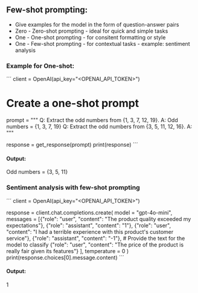 ## Few-shot prompting:
- Give examples for the model in the form of question-answer pairs
- Zero - Zero-shot prompting - ideal for quick and simple tasks
- One - One-shot prompting - for consitent formatting or style
- One - Few-shot prompting - for contextual tasks - example: sentiment analysis

### Example for One-shot:
´´´
client = OpenAI(api_key="<OPENAI_API_TOKEN>")

# Create a one-shot prompt
prompt = """
     Q: Extract the odd numbers from {1, 3, 7, 12, 19}. A: Odd numbers = {1, 3, 7, 19}
     Q: Extract the odd numbers from {3, 5, 11, 12, 16}. A:
"""

response = get_response(prompt)
print(response)
´´´
#### Output:
Odd numbers = {3, 5, 11}

### Sentiment analysis with few-shot prompting
´´´
client = OpenAI(api_key="<OPENAI_API_TOKEN>")

response = client.chat.completions.create(
  model = "gpt-4o-mini",
  messages = [{"role": "user", "content": "The product quality exceeded my expectations"},
              {"role": "assistant", "content": "1"},
              {"role": "user", "content": "I had a terrible experience with this product's customer service"},
              {"role": "assistant", "content": "-1"},
              # Provide the text for the model to classify
              {"role": "user", "content": "The price of the product is really fair given its features"}
             ],
  temperature = 0
)
print(response.choices[0].message.content)
´´´
#### Output: 
1
